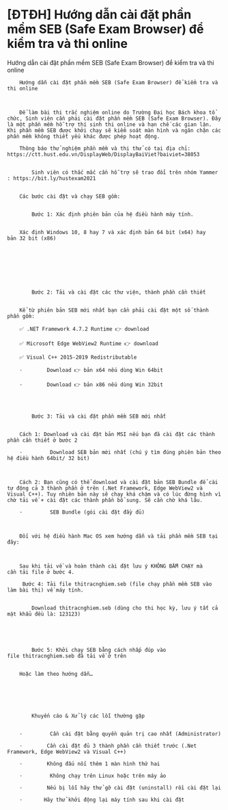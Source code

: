 # [ĐTĐH] Hướng dẫn cài đặt phần mềm SEB (Safe Exam Browser) để kiểm tra và thi online

Hướng dẫn cài đặt phần mềm SEB (Safe Exam Browser) để kiểm tra và thi online
        












	
		Hướng dẫn cài đặt phần mềm SEB (Safe Exam Browser) để kiểm tra và thi online
	
		
	
		Để làm bài thi trắc nghiệm online do Trường Đại học Bách khoa tổ chức, Sinh viên cần phải cài đặt phần mềm SEB (Safe Exam Browser). Đây là một phần mềm hỗ trợ thí sinh thi online và hạn chế các gian lận. Khi phần mềm SEB được khởi chạy sẽ kiểm soát màn hình và ngăn chặn các phần mềm không thiết yếu khác được phép hoạt động.
	
		Thông báo thử nghiệm phần mềm và thi thử có tại địa chỉ: https://ctt.hust.edu.vn/DisplayWeb/DisplayBaiViet?baiviet=38053
	
		
			Sinh viên có thắc mắc cần hỗ trợ sẽ trao đổi trên nhóm Yammer : https://bit.ly/hustexam2021
	
	
		Các bước cài đặt và chạy SEB gồm:
	
		
			Bước 1: Xác định phiên bản của hệ điều hành máy tính.
	
	
		Xác định Windows 10, 8 hay 7 và xác định bản 64 bit (x64) hay bản 32 bit (x86)
	
		
	
		
	
		 
	
		
			Bước 2: Tải và cài đặt các thư viện, thành phần cần thiết
	
	
		Kể từ phiên bản SEB mới nhất bạn cần phải cài đặt một số thành phần gồm:
	
		✅ .NET Framework 4.7.2 Runtime 👉 download
	
		✅ Microsoft Edge WebView2 Runtime 👉 download
	
		✅ Visual C++ 2015-2019 Redistributable
	
		·        Download 👉 bản x64 nếu dùng Win 64bit
	
		·        Download 👉 bản x86 nếu dùng Win 32bit
	
		 
	
		
			Bước 3: Tải và cài đặt phần mềm SEB mới nhất
	
	
		Cách 1: Download và cài đặt bản MSI nếu bạn đã cài đặt các thành phần cần thiết ở bước 2
	
		·         Download SEB bản mới nhất (chú ý tìm đúng phiên bản theo hệ điều hành 64bit/ 32 bit)
	
		 
	
		Cách 2: Bạn cũng có thể download và cài đặt bản SEB Bundle để cài tự động cả 3 thành phần ở trên (.Net Framework, Edge WebView2 và Visual C++). Tuy nhiên bản này sẽ chạy khá chậm và có lúc đứng hình vì chờ tải về + cài đặt các thành phần bổ sung. Sẽ cần chờ khá lâu.
	
		·         SEB Bundle (gói cài đặt đầy đủ)
	
		

		Đối với hệ điều hành Mac OS xem hướng dẫn và tải phần mềm SEB tại đây: 
	
		 
	
		Sau khi tải về và hoàn thành cài đặt lưu ý KHÔNG BẤM CHẠY mà cần tải file ở bước 4.
	
		 Bước 4: Tải file thitracnghiem.seb (file chạy phần mềm SEB vào làm bài thi) về máy tính.
	
		
			Download thitracnghiem.seb (dùng cho thi học kỳ, lưu ý tất cả mật khẩu đều là: 123123)
	
	
		           
	
		
			Bước 5: Khởi chạy SEB bằng cách nhấp đúp vào file thitracnghiem.seb đã tải về ở trên
	
	
		Hoặc làm theo hướng dẫn…
	
		
	
		 
	
		
			Khuyến cáo & Xử lý các lỗi thường gặp
	
	
		·         Cần cài đặt bằng quyền quản trị cao nhất (Administrator)
	
		·        Cần cài đặt đủ 3 thành phần cần thiết trước (.Net Framework, Edge WebView2 và Visual C++)
	
		·        Không đấu nối thêm 1 màn hình thứ hai
	
		·         Không chạy trên Linux hoặc trên máy ảo
	
		·        Nếu bị lỗi hãy thử gỡ cài đặt (uninstall) rồi cài đặt lại
	
		·       Hãy thử khởi động lại máy tính sau khi cài đặt